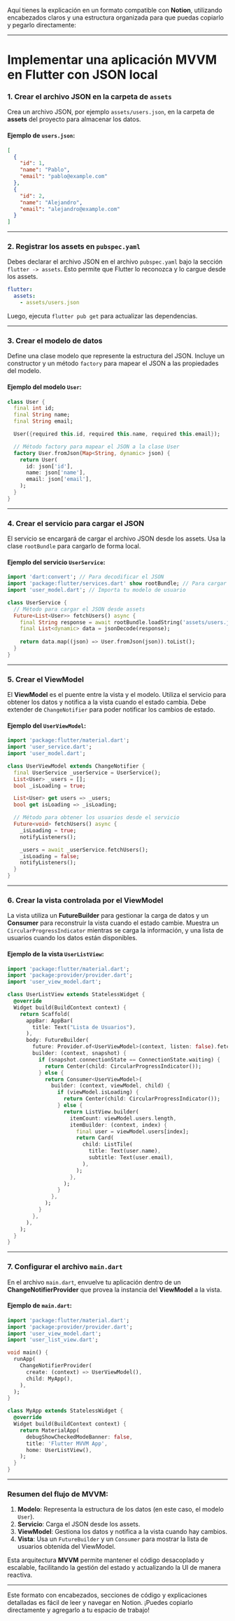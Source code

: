 Aquí tienes la explicación en un formato compatible con **Notion**, utilizando encabezados claros y una estructura organizada para que puedas copiarlo y pegarlo directamente:

---

# Implementar una aplicación MVVM en Flutter con JSON local

### 1. Crear el archivo JSON en la carpeta de `assets`

Crea un archivo JSON, por ejemplo `assets/users.json`, en la carpeta de **assets** del proyecto para almacenar los datos.

#### Ejemplo de `users.json`:

```json
[
  {
    "id": 1,
    "name": "Pablo",
    "email": "pablo@example.com"
  },
  {
    "id": 2,
    "name": "Alejandro",
    "email": "alejandro@example.com"
  }
]
```

---

### 2. Registrar los assets en `pubspec.yaml`

Debes declarar el archivo JSON en el archivo `pubspec.yaml` bajo la sección `flutter -> assets`. Esto permite que Flutter lo reconozca y lo cargue desde los assets.

```yaml
flutter:
  assets:
    - assets/users.json
```

Luego, ejecuta `flutter pub get` para actualizar las dependencias.

---

### 3. Crear el modelo de datos

Define una clase modelo que represente la estructura del JSON. Incluye un constructor y un método `factory` para mapear el JSON a las propiedades del modelo.

#### Ejemplo del modelo `User`:

```dart
class User {
  final int id;
  final String name;
  final String email;

  User({required this.id, required this.name, required this.email});

  // Método factory para mapear el JSON a la clase User
  factory User.fromJson(Map<String, dynamic> json) {
    return User(
      id: json['id'],
      name: json['name'],
      email: json['email'],
    );
  }
}
```

---

### 4. Crear el servicio para cargar el JSON

El servicio se encargará de cargar el archivo JSON desde los assets. Usa la clase `rootBundle` para cargarlo de forma local.

#### Ejemplo del servicio `UserService`:

```dart
import 'dart:convert'; // Para decodificar el JSON
import 'package:flutter/services.dart' show rootBundle; // Para cargar el archivo desde assets
import 'user_model.dart'; // Importa tu modelo de usuario

class UserService {
  // Método para cargar el JSON desde assets
  Future<List<User>> fetchUsers() async {
    final String response = await rootBundle.loadString('assets/users.json');
    final List<dynamic> data = jsonDecode(response);
    
    return data.map((json) => User.fromJson(json)).toList();
  }
}
```

---

### 5. Crear el ViewModel

El **ViewModel** es el puente entre la vista y el modelo. Utiliza el servicio para obtener los datos y notifica a la vista cuando el estado cambia. Debe extender de `ChangeNotifier` para poder notificar los cambios de estado.

#### Ejemplo del `UserViewModel`:

```dart
import 'package:flutter/material.dart';
import 'user_service.dart';
import 'user_model.dart';

class UserViewModel extends ChangeNotifier {
  final UserService _userService = UserService();
  List<User> _users = [];
  bool _isLoading = true;

  List<User> get users => _users;
  bool get isLoading => _isLoading;

  // Método para obtener los usuarios desde el servicio
  Future<void> fetchUsers() async {
    _isLoading = true;
    notifyListeners();

    _users = await _userService.fetchUsers();
    _isLoading = false;
    notifyListeners();
  }
}
```

---

### 6. Crear la vista controlada por el ViewModel

La vista utiliza un **FutureBuilder** para gestionar la carga de datos y un **Consumer** para reconstruir la vista cuando el estado cambie. Muestra un `CircularProgressIndicator` mientras se carga la información, y una lista de usuarios cuando los datos están disponibles.

#### Ejemplo de la vista `UserListView`:

```dart
import 'package:flutter/material.dart';
import 'package:provider/provider.dart';
import 'user_view_model.dart';

class UserListView extends StatelessWidget {
  @override
  Widget build(BuildContext context) {
    return Scaffold(
      appBar: AppBar(
        title: Text("Lista de Usuarios"),
      ),
      body: FutureBuilder(
        future: Provider.of<UserViewModel>(context, listen: false).fetchUsers(),
        builder: (context, snapshot) {
          if (snapshot.connectionState == ConnectionState.waiting) {
            return Center(child: CircularProgressIndicator());
          } else {
            return Consumer<UserViewModel>(
              builder: (context, viewModel, child) {
                if (viewModel.isLoading) {
                  return Center(child: CircularProgressIndicator());
                } else {
                  return ListView.builder(
                    itemCount: viewModel.users.length,
                    itemBuilder: (context, index) {
                      final user = viewModel.users[index];
                      return Card(
                        child: ListTile(
                          title: Text(user.name),
                          subtitle: Text(user.email),
                        ),
                      );
                    },
                  );
                }
              },
            );
          }
        },
      ),
    );
  }
}
```

---

### 7. Configurar el archivo `main.dart`

En el archivo `main.dart`, envuelve tu aplicación dentro de un **ChangeNotifierProvider** que provea la instancia del **ViewModel** a la vista.

#### Ejemplo de `main.dart`:

```dart
import 'package:flutter/material.dart';
import 'package:provider/provider.dart';
import 'user_view_model.dart';
import 'user_list_view.dart';

void main() {
  runApp(
    ChangeNotifierProvider(
      create: (context) => UserViewModel(),
      child: MyApp(),
    ),
  );
}

class MyApp extends StatelessWidget {
  @override
  Widget build(BuildContext context) {
    return MaterialApp(
      debugShowCheckedModeBanner: false,
      title: 'Flutter MVVM App',
      home: UserListView(),
    );
  }
}
```

---

### Resumen del flujo de MVVM:

1. **Modelo**: Representa la estructura de los datos (en este caso, el modelo `User`).
2. **Servicio**: Carga el JSON desde los assets.
3. **ViewModel**: Gestiona los datos y notifica a la vista cuando hay cambios.
4. **Vista**: Usa un `FutureBuilder` y un `Consumer` para mostrar la lista de usuarios obtenida del ViewModel.

Esta arquitectura **MVVM** permite mantener el código desacoplado y escalable, facilitando la gestión del estado y actualizando la UI de manera reactiva.

---

Este formato con encabezados, secciones de código y explicaciones detalladas es fácil de leer y navegar en Notion. ¡Puedes copiarlo directamente y agregarlo a tu espacio de trabajo!